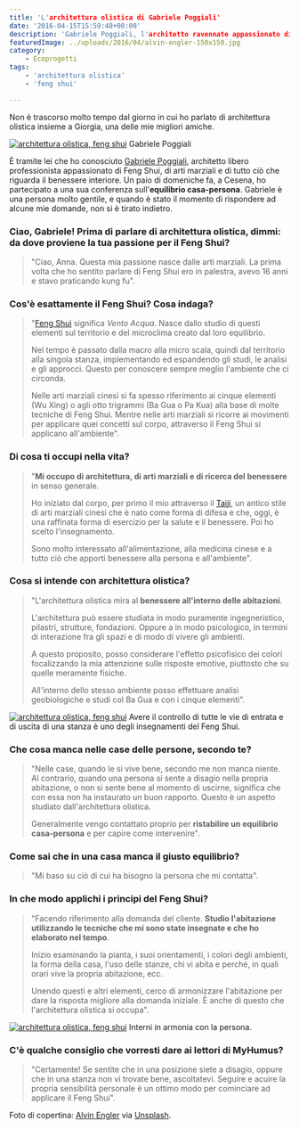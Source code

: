 ```yaml
---
title: 'L'architettura olistica di Gabriele Poggiali'
date: '2016-04-15T15:59:48+00:00'
description: 'Gabriele Poggiali, l'architetto ravennate appassionato di Feng Shui, di arti marziali e di architettura olistica'
featuredImage: ../uploads/2016/04/alvin-engler-150x150.jpg
category:
    - Ecoprogetti
tags:
    - 'architettura olistica'
    - 'feng shui'

---
```


Non è trascorso molto tempo dal giorno in cui ho parlato di architettura olistica insieme a Giorgia, una delle mie migliori amiche.

[![architettura olistica, feng shui](../uploads/2016/04/gabriele-poggiali-300x300.jpg)](https://myhumus.com/wp-content/uploads/2016/04/gabriele-poggiali.jpg)
Gabriele Poggiali

È tramite lei che ho conosciuto [Gabriele Poggiali](http://www.gabrielepoggiali.com), architetto libero professionista appassionato di Feng Shui, di arti marziali e di tutto ciò che riguarda il benessere interiore.
Un paio di domeniche fa, a Cesena, ho partecipato a una sua conferenza sull'**equilibrio casa-persona**. Gabriele è una persona molto gentile, e quando è stato il momento di rispondere ad alcune mie domande, non si è tirato indietro.

### Ciao, Gabriele! Prima di parlare di architettura olistica, dimmi: da dove proviene la tua passione per il Feng Shui?

> "Ciao, Anna. Questa mia passione nasce dalle arti marziali. La prima volta che ho sentito parlare di Feng Shui ero in palestra, avevo 16 anni e stavo praticando kung fu".

### Cos'è esattamente il Feng Shui? Cosa indaga?

> "[Feng Shui](http://www.gabrielepoggiali.com/fengshui/) significa *Vento Acqua*. Nasce dallo studio di questi elementi sul territorio e del microclima creato dal loro equilibrio.
>
> Nel tempo è passato dalla macro alla micro scala, quindi dal territorio alla singola stanza, implementando ed espandendo gli studi, le analisi e gli approcci. Questo per conoscere sempre meglio l'ambiente che ci circonda.
>
> Nelle arti marziali cinesi si fa spesso riferimento ai cinque elementi (Wu Xing) o agli otto trigrammi (Ba Gua o Pa Kua) alla base di molte tecniche di Feng Shui. Mentre nelle arti marziali si ricorre ai movimenti per applicare quei concetti sul corpo, attraverso il Feng Shui si applicano all'ambiente".

### Di cosa ti occupi nella vita?

> "**Mi occupo di architettura, di arti marziali e di ricerca del benessere** in senso generale.
>
> Ho iniziato dal corpo, per primo il mio attraverso il [Taiji](http://www.gabrielepoggiali.com/taiji/), un antico stile di arti marziali cinesi che è nato come forma di difesa e che, oggi, è una raffinata forma di esercizio per la salute e il benessere. Poi ho scelto l'insegnamento.
>
> Sono molto interessato all'alimentazione, alla medicina cinese e a tutto ciò che apporti benessere alla persona e all'ambiente".

### Cosa si intende con architettura olistica?

> "L'architettura olistica mira al **benessere all'interno delle abitazioni**.
>
> L'architettura può essere studiata in modo puramente ingegneristico, pilastri, strutture, fondazioni. Oppure a in modo psicologico, in termini di interazione fra gli spazi e di modo di vivere gli ambienti.
>
> A questo proposito, posso considerare l'effetto psicofisico dei colori focalizzando la mia attenzione sulle risposte emotive, piuttosto che su quelle meramente fisiche.
>
> All'interno dello stesso ambiente posso effettuare analisi geobiologiche e studi col Ba Gua e con i cinque elementi".

[![architettura olistica, feng shui](../uploads/2016/04/gabriele-poggiali-2.jpg)](https://myhumus.com/wp-content/uploads/2016/04/gabriele-poggiali-2.jpg)
Avere il controllo di tutte le vie di entrata e di uscita di una stanza è uno degli insegnamenti del Feng Shui.

### Che cosa manca nelle case delle persone, secondo te?

> "Nelle case, quando le si vive bene, secondo me non manca niente. Al contrario, quando una persona si sente a disagio nella propria abitazione, o non si sente bene al momento di uscirne, significa che con essa non ha instaurato un buon rapporto. Questo è un aspetto studiato dall'architettura olistica.
>
> Generalmente vengo contattato proprio per **ristabilire un equilibrio casa-persona** e per capire come intervenire".

### Come sai che in una casa manca il giusto equilibrio?

> "Mi baso su ciò di cui ha bisogno la persona che mi contatta".

### In che modo applichi i principi del Feng Shui?

> "Facendo riferimento alla domanda del cliente. **Studio l'abitazione utilizzando le tecniche che mi sono state insegnate e che ho elaborato nel tempo**.
>
> Inizio esaminando la pianta, i suoi orientamenti, i colori degli ambienti, la forma della casa, l'uso delle stanze, chi vi abita e perché, in quali orari vive la propria abitazione, ecc.
>
> Unendo questi e altri elementi, cerco di armonizzare l'abitazione per dare la risposta migliore alla domanda iniziale. È anche di questo che l'architettura olistica si occupa".

[![architettura olistica, feng shui](../uploads/2016/04/gabriele-poggiali-1.jpg)](https://myhumus.com/wp-content/uploads/2016/04/gabriele-poggiali-1.jpg)
Interni in armonia con la persona.

### C'è qualche consiglio che vorresti dare ai lettori di MyHumus?

> "Certamente! Se sentite che in una posizione siete a disagio, oppure che in una stanza non vi trovate bene, ascoltatevi. Seguire e acuire la propria sensibilità personale è un ottimo modo per cominciare ad applicare il Feng Shui".

Foto di copertina: [Alvin Engler](https://unsplash.com/englr) via [Unsplash](https://unsplash.com/search?utf8=%E2%9C%93&keyword=home&button=).
